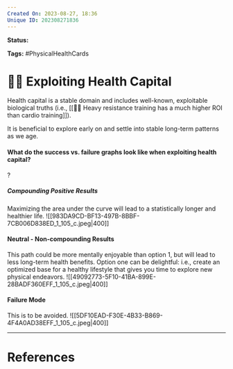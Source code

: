 ```yaml
---
Created On: 2023-08-27, 18:36
Unique ID: 202308271836
---
```

**Status:** 

**Tags:** #PhysicalHealthCards 

# 🏃‍♂️ Exploiting Health Capital

Health capital is a stable domain and includes well-known, exploitable biological truths (i.e., [[🏋️‍♂️ Heavy resistance training has a much higher ROI than cardio training]]). 

It is beneficial to explore early on and settle into stable long-term patterns as we age. 

#### What do the success vs. failure graphs look like when exploiting health capital?
?
##### Compounding Positive Results
Maximizing the area under the curve will lead to a statistically longer and healthier life.
![[983DA9CD-BF13-497B-8BBF-7CB006D838ED_1_105_c.jpeg|400]]
#### Neutral - Non-compounding Results
This path could be more mentally enjoyable than option 1, but will lead to less long-term health benefits. 
Option one can be delightful: i.e., create an optimized base for a healthy lifestyle that gives you time to explore new physical endeavors. 
![[49092773-5F10-41BA-899E-28BADF360EFF_1_105_c.jpeg|400]]
#### Failure Mode
This is to be avoided. 
![[5DF10EAD-F30E-4B33-B869-4F4A0AD38EFF_1_105_c.jpeg|400]]



---
# References
